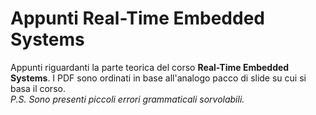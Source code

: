 # Appunti Real-Time Embedded Systems
 Appunti riguardanti la parte teorica del corso **Real-Time Embedded Systems**. I PDF sono ordinati in base all'analogo pacco di slide su cui si basa il corso. <br> _P.S. Sono presenti piccoli errori grammaticali sorvolabili._
